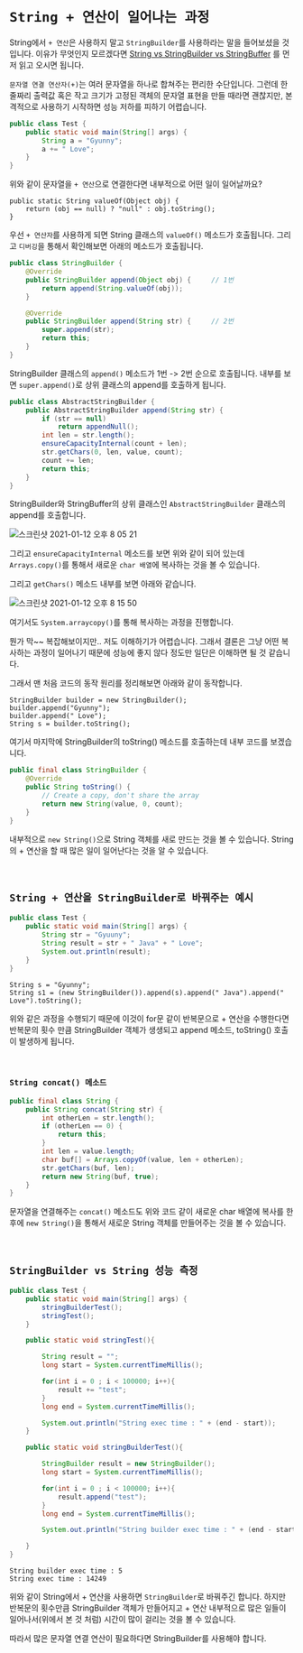 # `String + 연산이 일어나는 과정`

String에서 `+ 연산`은 사용하지 말고 `StringBuilder`를 사용하라는 말을 들어보셨을 것입니다. 이유가 무엇인지 모르겠다면 [String vs StringBuilder vs StringBuffer](https://github.com/wjdrbs96/Today-I-Learn/blob/master/Java/Java_lang/String%20vs%20StringBuffer%20vs%20StringBuilder.md) 를 먼저 읽고 오시면 됩니다.

`문자열 연결 연산자(+)`는 여러 문자열을 하나로 합쳐주는 편리한 수단입니다. 그런데 한 줄짜리 출력값 혹은 작고 크기가 고정된 객체의 문자열 표현을 만들 때라면 괜찮지만, 
본격적으로 사용하기 시작하면 성능 저하를 피하기 어렵습니다. 


```java
public class Test {
    public static void main(String[] args) {
        String a = "Gyunny";
        a += " Love";
    }
}
```

위와 같이 문자열을 `+ 연산`으로 연결한다면 내부적으로 어떤 일이 일어날까요? 

```
public static String valueOf(Object obj) {
    return (obj == null) ? "null" : obj.toString();
}
```

우선 `+ 연산자`를 사용하게 되면 String 클래스의 `valueOf()` 메소드가 호출됩니다. 그리고 `디버깅`을 통해서 확인해보면 아래의 메소드가 호출됩니다. 

```java
public class StringBuilder {
    @Override
    public StringBuilder append(Object obj) {     // 1번
        return append(String.valueOf(obj));
    }

    @Override
    public StringBuilder append(String str) {     // 2번
        super.append(str);
        return this;
    }
}
```

StringBuilder 클래스의 `append()` 메소드가 1번 -> 2번 순으로 호출됩니다. 내부를 보면 `super.append()`로 상위 클래스의 append를 호출하게 됩니다. 

```java
public class AbstractStringBuilder {
    public AbstractStringBuilder append(String str) {
        if (str == null)
            return appendNull();
        int len = str.length();
        ensureCapacityInternal(count + len);
        str.getChars(0, len, value, count);
        count += len;
        return this;
    }
}
```

StringBuilder와 StringBuffer의 상위 클래스인 `AbstractStringBuilder` 클래스의 append를 호출합니다. 

![스크린샷 2021-01-12 오후 8 05 21](https://user-images.githubusercontent.com/45676906/104306630-80e18380-5511-11eb-98f9-e8b953ba7a58.png)

그리고 `ensureCapacityInternal` 메소드를 보면 위와 같이 되어 있는데 `Arrays.copy()`를 통해서 새로운 `char 배열`에 복사하는 것을 볼 수 있습니다.

그리고 `getChars()` 메소드 내부를 보면 아래와 같습니다. 

![스크린샷 2021-01-12 오후 8 15 50](https://user-images.githubusercontent.com/45676906/104307745-f863e280-5512-11eb-9b41-4cd570cf6a4e.png)

여기서도 `System.arraycopy()`를 통해 복사하는 과정을 진행합니다. 

뭔가 막~~ 복잡해보이지만.. 저도 이해하기가 어렵습니다. 그래서 결론은 그냥 어떤 복사하는 과정이 일어나기 때문에 성능에 좋지 않다 정도만 일단은 이해하면 될 것 같습니다.

그래서 맨 처음 코드의 동작 원리를 정리해보면 아래와 같이 동작합니다. 

```
StringBuilder builder = new StringBuilder();
builder.append("Gyunny");
builder.append(" Love");
String s = builder.toString();
```

여기서 마지막에 StringBuilder의 toString() 메소드를 호출하는데 내부 코드를 보겠습니다.

```java
public final class StringBuilder {
    @Override
    public String toString() {
        // Create a copy, don't share the array
        return new String(value, 0, count);
    }
}
```

내부적으로 `new String()`으로 String 객체를 새로 만드는 것을 볼 수 있습니다. String의 + 연산을 할 때 많은 일이 일어난다는 것을 알 수 있습니다.

<br>

## `String + 연산을 StringBuilder로 바꿔주는 예시`

```java
public class Test {
    public static void main(String[] args) {
        String str = "Gyuuny";
        String result = str + " Java" + " Love";
        System.out.println(result);
    }
}
```
```
String s = "Gyunny";
String s1 = (new StringBuilder()).append(s).append(" Java").append(" Love").toString();
```

위와 같은 과정을 수행되기 때문에 이것이 for문 같이 반복문으로 + 연산을 수행한다면 반복문의 횟수 만큼 StringBuilder 객체가 생생되고 append 메소드, toString() 호출이 발생하게 됩니다.

<br>

### `String concat() 메소드`

```java
public final class String {
    public String concat(String str) {
        int otherLen = str.length();
        if (otherLen == 0) {
            return this;
        }
        int len = value.length;
        char buf[] = Arrays.copyOf(value, len + otherLen);
        str.getChars(buf, len);
        return new String(buf, true);
    }
}
```

문자열을 연결해주는 `concat()` 메소드도 위와 코드 같이 새로운 char 배열에 복사를 한 후에 `new String()`을 통해서 새로운 String 객체를 만들어주는 것을 볼 수 있습니다. 

<br>

## `StringBuilder vs String 성능 측정`

```java
public class Test {
    public static void main(String[] args) {
        stringBuilderTest();
        stringTest();
    }

    public static void stringTest(){

        String result = "";
        long start = System.currentTimeMillis();

        for(int i = 0 ; i < 100000; i++){
            result += "test";
        }
        long end = System.currentTimeMillis();

        System.out.println("String exec time : " + (end - start));
    }

    public static void stringBuilderTest(){

        StringBuilder result = new StringBuilder();
        long start = System.currentTimeMillis();

        for(int i = 0 ; i < 100000; i++){
            result.append("test");
        }
        long end = System.currentTimeMillis();

        System.out.println("String builder exec time : " + (end - start));

    }
}
```
```
String builder exec time : 5
String exec time : 14249
```

위와 같이 String에서 + 연산을 사용하면 `StringBuilder`로 바꿔주긴 합니다. 하지만 반복문의 횟수만큼 StringBuilder 객체가 만들어지고 + 연산 내부적으로 많은 일들이 일어나서(위에서 본 것 처럼) 시간이 많이 걸리는 것을 볼 수 있습니다. 

따라서 많은 문자열 연결 연산이 필요하다면 StringBuilder를 사용해야 합니다.